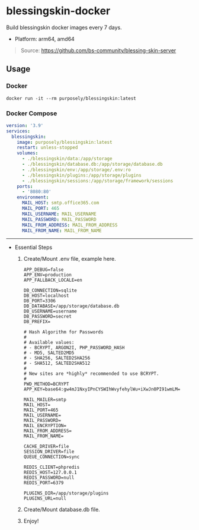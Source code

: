 # blessingskin-docker

Build blessingskin docker images every 7 days.

- Platform: arm64, amd64

> Source: <https://github.com/bs-community/blessing-skin-server>

## Usage

### Docker

`docker run -it --rm purposely/blessingskin:latest`

### Docker Compose

```yml
version: '3.9'
services:
  blessingskin:
    image: purposely/blessingskin:latest
    restart: unless-stopped
    volumes:
      - ./blessingskin/data:/app/storage
      - ./blessingskin/database.db:/app/storage/database.db
      - ./blessingskin/env:/app/storage/.env:ro
      - ./blessingskin/plugins:/app/storage/plugins
      - ./blessingskin/sessions:/app/storage/framework/sessions
    ports:
      - '8080:80'
    environment:
      MAIL_HOST: smtp.office365.com
      MAIL_PORT: 465
      MAIL_USERNAME: MAIL_USERNAME
      MAIL_PASSWORD: MAIL_PASSWORD
      MAIL_FROM_ADDRESS: MAIL_FROM_ADDRESS
      MAIL_FROM_NAME: MAIL_FROM_NAME
```

---

- Essential Steps
  1. Create/Mount .env file, example here.

        ```env
        APP_DEBUG=false
        APP_ENV=production
        APP_FALLBACK_LOCALE=en

        DB_CONNECTION=sqlite
        DB_HOST=localhost
        DB_PORT=3306
        DB_DATABASE=/app/storage/database.db
        DB_USERNAME=username
        DB_PASSWORD=secret
        DB_PREFIX=

        # Hash Algorithm for Passwords
        #
        # Available values:
        # - BCRYPT, ARGON2I, PHP_PASSWORD_HASH
        # - MD5, SALTED2MD5
        # - SHA256, SALTED2SHA256
        # - SHA512, SALTED2SHA512
        #
        # New sites are *highly* recommended to use BCRYPT.
        #
        PWD_METHOD=BCRYPT
        APP_KEY=base64:gw4mJ1NxyIPnCYSWIhWvyfehylWu+iXwJn0PI91wmLM=

        MAIL_MAILER=smtp
        MAIL_HOST=
        MAIL_PORT=465
        MAIL_USERNAME=
        MAIL_PASSWORD=
        MAIL_ENCRYPTION=
        MAIL_FROM_ADDRESS=
        MAIL_FROM_NAME=

        CACHE_DRIVER=file
        SESSION_DRIVER=file
        QUEUE_CONNECTION=sync

        REDIS_CLIENT=phpredis
        REDIS_HOST=127.0.0.1
        REDIS_PASSWORD=null
        REDIS_PORT=6379

        PLUGINS_DIR=/app/storage/plugins
        PLUGINS_URL=null
        ```

  2. Create/Mount database.db file.
  3. Enjoy!
